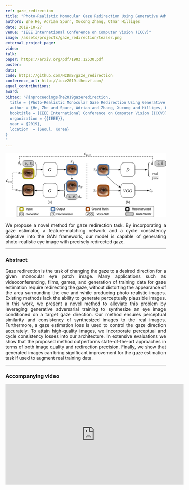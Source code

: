 ```yaml
---
ref: gaze_redirection
title: "Photo-Realistic Monocular Gaze Redirection Using Generative Adversarial Networks"
authors: Zhe He, Adrian Spurr, Xucong Zhang, Otmar Hilliges
date: 2019-10-27
venue: "IEEE International Conference on Computer Vision (ICCV)"
image: /assets/projects/gaze_redirection/teaser.png
external_project_page: 
video: 
talk: 
paper: https://arxiv.org/pdf/1903.12530.pdf
poster: 
data: 
code: https://github.com/HzDmS/gaze_redirection
conference_url: http://iccv2019.thecvf.com/
equal_contributions: 
award: 
bibtex: "@inproceedings{he2019gazeredirection,
  title = {Photo-Realistic Monocular Gaze Redirection Using Generative Adversarial Networks},
  author = {He, Zhe and Spurr, Adrian and Zhang, Xucong and Hilliges, Otmar},
  booktitle = {IEEE International Conference on Computer Vision (ICCV)},
  organization = {{IEEE}},
  year = {2019},
  location  = {Seoul, Korea}
}
"
---
```



<img class="fullcol" src="/assets/projects/gaze_redirection/teaser.png" alt="Teaser-Picture" />

<p align="justify">
    <span class="figurecap">
        We propose a novel method for gaze redirection task. By incorporating a gaze estimator, a feature-matching network and a cycle consistency objective into the GAN framework, our model is capable of generating photo-realistic eye image with precisely redirected gaze.
   </span>
</p>
<hr />
        


<h3>Abstract</h3>
<p align="justify">
Gaze redirection is the task of changing the gaze to a desired direction for a given monocular eye patch image. Many applications such as videoconferencing, films, games, and generation of training data for gaze estimation require redirecting the gaze, without distorting the appearance of the area surrounding the eye and while producing photo-realistic images. Existing methods lack the ability to generate perceptually plausible images. In this work, we present a novel method to alleviate this problem by leveraging generative adversarial training to synthesize an eye image conditioned on a target gaze direction. Our method ensures perceptual similarity and consistency of synthesized images to the real images. Furthermore, a gaze estimation loss is used to control the gaze direction accurately. To attain high-quality images, we incorporate perceptual and cycle consistency losses into our architecture. In extensive evaluations we show that the proposed method outperforms state-of-the-art approaches in terms of both image quality and redirection precision. Finally, we show that generated images can bring significant improvement for the gaze estimation task if used to augment real training data.
</p>
<hr />
    


<h3>Accompanying video</h3>
<div class="video" align="center">
  <iframe width="560" height="315" src="https://www.youtube.com/embed/oHx88bHaM18" frameborder="0" allow="accelerometer; autoplay; encrypted-media; gyroscope; picture-in-picture" allowfullscreen></iframe>
</div>